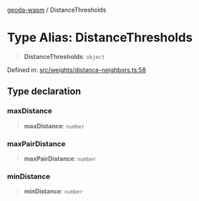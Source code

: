 [geoda-wasm](../globals.md) / DistanceThresholds

# Type Alias: DistanceThresholds

> **DistanceThresholds**: `object`

Defined in: [src/weights/distance-neighbors.ts:58](https://github.com/GeoDaCenter/geoda-lib/blob/d16e85157b1f26754a712ea4c9a3cf18ab0e7b74/src/js/src/weights/distance-neighbors.ts#L58)

## Type declaration

### maxDistance

> **maxDistance**: `number`

### maxPairDistance

> **maxPairDistance**: `number`

### minDistance

> **minDistance**: `number`
